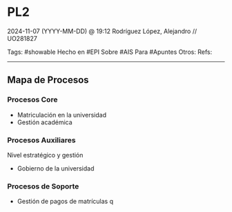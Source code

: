 # PL2
2024-11-07 (YYYY-MM-DD) @ 19:12
Rodríguez López, Alejandro // UO281827

Tags:
	#showable
	Hecho en #EPI
	Sobre #AIS
	Para #Apuntes
	Otros:
	Refs:
 
<hr>

## Mapa de Procesos

### Procesos Core

- Matriculación en la universidad
- Gestión académica

### Procesos Auxiliares

Nivel estratégico y gestión

- Gobierno de la universidad

### Procesos de Soporte

- Gestión de pagos de matrículas
q